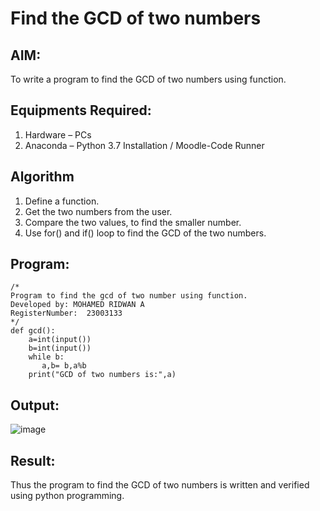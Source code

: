 # Find the GCD of two numbers

## AIM:
To write a program to find the GCD of two numbers using function.

## Equipments Required:
1. Hardware – PCs
2. Anaconda – Python 3.7 Installation / Moodle-Code Runner

## Algorithm
1. Define a function.
2. Get the two numbers from the user.
3. Compare the two values, to find the smaller number.
4. Use for() and if() loop to find the GCD of the two numbers.

## Program:
```
/*
Program to find the gcd of two number using function.
Developed by: MOHAMED RIDWAN A
RegisterNumber:  23003133
*/
def gcd():
    a=int(input())
    b=int(input())
    while b:
       a,b= b,a%b
    print("GCD of two numbers is:",a)
```

## Output:
![image](https://github.com/MOHAMEDRIDWAN/GCD-of-two-numbers/assets/146993368/a9d4a81b-6cab-4538-8443-38cedee28b47)



## Result:
Thus the program to find the GCD of two numbers is written and verified using python programming.
